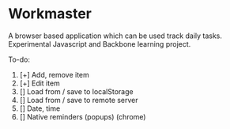 # Workmaster
A browser based application which can be used track daily tasks.
Experimental Javascript and Backbone learning project.

To-do:
1. [+] Add, remove item
2. [+] Edit item
3. [] Load from / save to localStorage
4. [] Load from / save to remote server
5. [] Date, time
6. [] Native reminders (popups) (chrome)